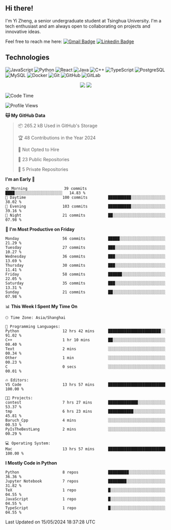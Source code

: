 ## Hi there!

I'm Yi Zheng, a senior undergraduate student at Tsinghua University. I'm a tech enthusiast and am always open to collaborating on projects and innovative ideas.

Feel free to reach me here: [![Gmail Badge](https://img.shields.io/badge/-zhengyi20thu@gmail.com-c14438?style=flat-square&logo=Gmail&logoColor=white&link=mailto:zhengyi20thu@gmail.com)](mailto:zhengyi20thu@gmail.com)
[![Linkedin Badge](https://img.shields.io/badge/-yizheng20-blue?style=flat-square&logo=Linkedin&logoColor=white&link=https://www.linkedin.com/in/yizheng20/)](https://www.linkedin.com/in/yi-zheng-mfe/)

## Technologies

![JavaScript](https://img.shields.io/badge/-JavaScript-black?style=flat-square&logo=javascript)
![Python](https://img.shields.io/badge/-Python-black?style=flat-square&logo=Python)
![React](https://img.shields.io/badge/-React-black?style=flat-square&logo=react)
![Java](https://img.shields.io/badge/-java-E34A86?style=flat-square&logo=java)
![C++](https://img.shields.io/badge/-C++-00599C?style=flat-square&logo=c)
![TypeScript](https://img.shields.io/badge/-TypeScript-007ACC?style=flat-square&logo=typescript)
![PostgreSQL](https://img.shields.io/badge/-PostgreSQL-336791?style=flat-square&logo=postgresql)
![MySQL](https://img.shields.io/badge/-MySQL-black?style=flat-square&logo=mysql)
![Docker](https://img.shields.io/badge/-Docker-black?style=flat-square&logo=docker)
![Git](https://img.shields.io/badge/-Git-black?style=flat-square&logo=git)
![GitHub](https://img.shields.io/badge/-GitHub-181717?style=flat-square&logo=github)
![GitLab](https://img.shields.io/badge/-GitLab-FCA121?style=flat-square&logo=gitlab)

<p align="center">
    <img src = "https://github-readme-stats.vercel.app/api?username=Zheng-Yi-git&show_icons=true&theme=yeblu&hide_border=true&count_private=true">
    <img src = "https://github-readme-stats.vercel.app/api/top-langs/?username=Zheng-Yi-git&hide=html,css&theme=yeblu&layout=compact&hide_border=true&count_private=true&langs_count=8">
</p>

<!--START_SECTION:waka-->
![Code Time](http://img.shields.io/badge/Code%20Time-976%20hrs%2036%20mins-blue)

![Profile Views](http://img.shields.io/badge/Profile%20Views-44-blue)

**🐱 My GitHub Data** 

> 📦 265.2 kB Used in GitHub's Storage 
 > 
> 🏆 48 Contributions in the Year 2024
 > 
> 🚫 Not Opted to Hire
 > 
> 📜 23 Public Repositories 
 > 
> 🔑 5 Private Repositories 
 > 
**I'm an Early 🐤** 

```text
🌞 Morning                39 commits          ████░░░░░░░░░░░░░░░░░░░░░   14.83 % 
🌆 Daytime                100 commits         ██████████░░░░░░░░░░░░░░░   38.02 % 
🌃 Evening                103 commits         ██████████░░░░░░░░░░░░░░░   39.16 % 
🌙 Night                  21 commits          ██░░░░░░░░░░░░░░░░░░░░░░░   07.98 % 
```
📅 **I'm Most Productive on Friday** 

```text
Monday                   56 commits          █████░░░░░░░░░░░░░░░░░░░░   21.29 % 
Tuesday                  27 commits          ███░░░░░░░░░░░░░░░░░░░░░░   10.27 % 
Wednesday                36 commits          ███░░░░░░░░░░░░░░░░░░░░░░   13.69 % 
Thursday                 30 commits          ███░░░░░░░░░░░░░░░░░░░░░░   11.41 % 
Friday                   58 commits          ██████░░░░░░░░░░░░░░░░░░░   22.05 % 
Saturday                 35 commits          ███░░░░░░░░░░░░░░░░░░░░░░   13.31 % 
Sunday                   21 commits          ██░░░░░░░░░░░░░░░░░░░░░░░   07.98 % 
```


📊 **This Week I Spent My Time On** 

```text
🕑︎ Time Zone: Asia/Shanghai

💬 Programming Languages: 
Python                   12 hrs 42 mins      ███████████████████████░░   91.02 % 
C++                      1 hr 10 mins        ██░░░░░░░░░░░░░░░░░░░░░░░   08.40 % 
Text                     2 mins              ░░░░░░░░░░░░░░░░░░░░░░░░░   00.34 % 
Other                    1 min               ░░░░░░░░░░░░░░░░░░░░░░░░░   00.23 % 
C                        0 secs              ░░░░░░░░░░░░░░░░░░░░░░░░░   00.01 % 

🔥 Editors: 
VS Code                  13 hrs 57 mins      █████████████████████████   100.00 % 

🐱‍💻 Projects: 
contest                  7 hrs 27 mins       █████████████░░░░░░░░░░░░   53.37 % 
tmp                      6 hrs 23 mins       ███████████░░░░░░░░░░░░░░   45.81 % 
Baruch_Cpp               4 mins              ░░░░░░░░░░░░░░░░░░░░░░░░░   00.53 % 
PyIsTheBestLang          2 mins              ░░░░░░░░░░░░░░░░░░░░░░░░░   00.29 % 

💻 Operating System: 
Mac                      13 hrs 57 mins      █████████████████████████   100.00 % 
```

**I Mostly Code in Python** 

```text
Python                   8 repos             █████████░░░░░░░░░░░░░░░░   36.36 % 
Jupyter Notebook         7 repos             ████████░░░░░░░░░░░░░░░░░   31.82 % 
TeX                      1 repo              █░░░░░░░░░░░░░░░░░░░░░░░░   04.55 % 
JavaScript               1 repo              █░░░░░░░░░░░░░░░░░░░░░░░░   04.55 % 
TypeScript               1 repo              █░░░░░░░░░░░░░░░░░░░░░░░░   04.55 % 
```




 Last Updated on 15/05/2024 18:37:28 UTC
<!--END_SECTION:waka-->
